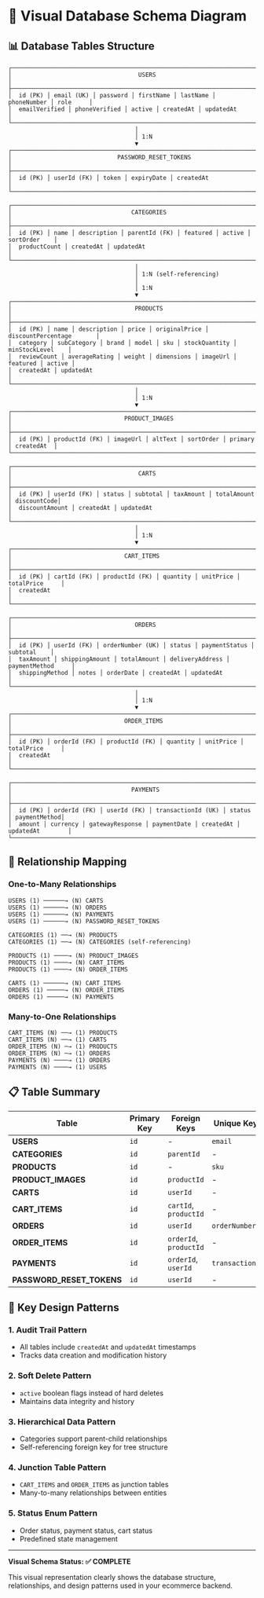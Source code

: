 # 🎨 Visual Database Schema Diagram

## 📊 **Database Tables Structure**

```
┌─────────────────────────────────────────────────────────────────────────────────────┐
│                                    USERS                                          │
├─────────────────────────────────────────────────────────────────────────────────────┤
│  id (PK) │ email (UK) │ password │ firstName │ lastName │ phoneNumber │ role     │
│  emailVerified │ phoneVerified │ active │ createdAt │ updatedAt                    │
└─────────────────────────────────────────────────────────────────────────────────────┘
                                    │
                                    │ 1:N
                                    ▼
┌─────────────────────────────────────────────────────────────────────────────────────┐
│                              PASSWORD_RESET_TOKENS                                 │
├─────────────────────────────────────────────────────────────────────────────────────┤
│  id (PK) │ userId (FK) │ token │ expiryDate │ createdAt                           │
└─────────────────────────────────────────────────────────────────────────────────────┘

┌─────────────────────────────────────────────────────────────────────────────────────┐
│                                  CATEGORIES                                       │
├─────────────────────────────────────────────────────────────────────────────────────┤
│  id (PK) │ name │ description │ parentId (FK) │ featured │ active │ sortOrder    │
│  productCount │ createdAt │ updatedAt                                              │
└─────────────────────────────────────────────────────────────────────────────────────┘
                                    │
                                    │ 1:N (self-referencing)
                                    │
                                    │ 1:N
                                    ▼
┌─────────────────────────────────────────────────────────────────────────────────────┐
│                                   PRODUCTS                                        │
├─────────────────────────────────────────────────────────────────────────────────────┤
│  id (PK) │ name │ description │ price │ originalPrice │ discountPercentage       │
│  category │ subCategory │ brand │ model │ sku │ stockQuantity │ minStockLevel    │
│  reviewCount │ averageRating │ weight │ dimensions │ imageUrl │ featured │ active │
│  createdAt │ updatedAt                                                              │
└─────────────────────────────────────────────────────────────────────────────────────┘
                                    │
                                    │ 1:N
                                    ▼
┌─────────────────────────────────────────────────────────────────────────────────────┐
│                                PRODUCT_IMAGES                                     │
├─────────────────────────────────────────────────────────────────────────────────────┤
│  id (PK) │ productId (FK) │ imageUrl │ altText │ sortOrder │ primary │ createdAt  │
└─────────────────────────────────────────────────────────────────────────────────────┘

┌─────────────────────────────────────────────────────────────────────────────────────┐
│                                    CARTS                                         │
├─────────────────────────────────────────────────────────────────────────────────────┤
│  id (PK) │ userId (FK) │ status │ subtotal │ taxAmount │ totalAmount │ discountCode│
│  discountAmount │ createdAt │ updatedAt                                            │
└─────────────────────────────────────────────────────────────────────────────────────┘
                                    │
                                    │ 1:N
                                    ▼
┌─────────────────────────────────────────────────────────────────────────────────────┐
│                                CART_ITEMS                                        │
├─────────────────────────────────────────────────────────────────────────────────────┤
│  id (PK) │ cartId (FK) │ productId (FK) │ quantity │ unitPrice │ totalPrice     │
│  createdAt                                                                         │
└─────────────────────────────────────────────────────────────────────────────────────┘

┌─────────────────────────────────────────────────────────────────────────────────────┐
│                                   ORDERS                                         │
├─────────────────────────────────────────────────────────────────────────────────────┤
│  id (PK) │ userId (FK) │ orderNumber (UK) │ status │ paymentStatus │ subtotal    │
│  taxAmount │ shippingAmount │ totalAmount │ deliveryAddress │ paymentMethod     │
│  shippingMethod │ notes │ orderDate │ createdAt │ updatedAt                      │
└─────────────────────────────────────────────────────────────────────────────────────┘
                                    │
                                    │ 1:N
                                    ▼
┌─────────────────────────────────────────────────────────────────────────────────────┐
│                                ORDER_ITEMS                                       │
├─────────────────────────────────────────────────────────────────────────────────────┤
│  id (PK) │ orderId (FK) │ productId (FK) │ quantity │ unitPrice │ totalPrice     │
│  createdAt                                                                         │
└─────────────────────────────────────────────────────────────────────────────────────┘

┌─────────────────────────────────────────────────────────────────────────────────────┐
│                                  PAYMENTS                                        │
├─────────────────────────────────────────────────────────────────────────────────────┤
│  id (PK) │ orderId (FK) │ userId (FK) │ transactionId (UK) │ status │ paymentMethod│
│  amount │ currency │ gatewayResponse │ paymentDate │ createdAt │ updatedAt        │
└─────────────────────────────────────────────────────────────────────────────────────┘
```

## 🔗 **Relationship Mapping**

### **One-to-Many Relationships**
```
USERS (1) ──────→ (N) CARTS
USERS (1) ──────→ (N) ORDERS  
USERS (1) ──────→ (N) PAYMENTS
USERS (1) ──────→ (N) PASSWORD_RESET_TOKENS

CATEGORIES (1) ──→ (N) PRODUCTS
CATEGORIES (1) ──→ (N) CATEGORIES (self-referencing)

PRODUCTS (1) ────→ (N) PRODUCT_IMAGES
PRODUCTS (1) ────→ (N) CART_ITEMS
PRODUCTS (1) ────→ (N) ORDER_ITEMS

CARTS (1) ──────→ (N) CART_ITEMS
ORDERS (1) ─────→ (N) ORDER_ITEMS
ORDERS (1) ─────→ (N) PAYMENTS
```

### **Many-to-One Relationships**
```
CART_ITEMS (N) ──→ (1) PRODUCTS
CART_ITEMS (N) ──→ (1) CARTS
ORDER_ITEMS (N) ─→ (1) PRODUCTS
ORDER_ITEMS (N) ─→ (1) ORDERS
PAYMENTS (N) ────→ (1) ORDERS
PAYMENTS (N) ────→ (1) USERS
```

## 📋 **Table Summary**

| Table | Primary Key | Foreign Keys | Unique Keys | Records |
|-------|-------------|--------------|-------------|---------|
| **USERS** | `id` | - | `email` | 7 |
| **CATEGORIES** | `id` | `parentId` | - | 8 |
| **PRODUCTS** | `id` | - | `sku` | 6 |
| **PRODUCT_IMAGES** | `id` | `productId` | - | Dynamic |
| **CARTS** | `id` | `userId` | - | Dynamic |
| **CART_ITEMS** | `id` | `cartId`, `productId` | - | Dynamic |
| **ORDERS** | `id` | `userId` | `orderNumber` | Dynamic |
| **ORDER_ITEMS** | `id` | `orderId`, `productId` | - | Dynamic |
| **PAYMENTS** | `id` | `orderId`, `userId` | `transactionId` | Dynamic |
| **PASSWORD_RESET_TOKENS** | `id` | `userId` | - | Dynamic |

## 🎯 **Key Design Patterns**

### **1. Audit Trail Pattern**
- All tables include `createdAt` and `updatedAt` timestamps
- Tracks data creation and modification history

### **2. Soft Delete Pattern**
- `active` boolean flags instead of hard deletes
- Maintains data integrity and history

### **3. Hierarchical Data Pattern**
- Categories support parent-child relationships
- Self-referencing foreign key for tree structure

### **4. Junction Table Pattern**
- `CART_ITEMS` and `ORDER_ITEMS` as junction tables
- Many-to-many relationships between entities

### **5. Status Enum Pattern**
- Order status, payment status, cart status
- Predefined state management

---

**Visual Schema Status: ✅ COMPLETE**

This visual representation clearly shows the database structure, relationships, and design patterns used in your ecommerce backend.
